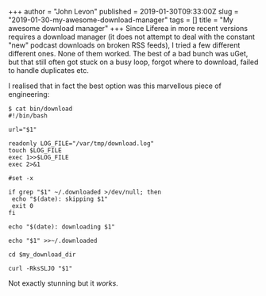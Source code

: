 +++
author = "John Levon"
published = 2019-01-30T09:33:00Z
slug = "2019-01-30-my-awesome-download-manager"
tags = []
title = "My awesome download manager"
+++
Since Liferea in more recent versions requires a download manager (it
does not attempt to deal with the constant "new" podcast downloads on
broken RSS feeds), I tried a few different different ones. None of them
worked. The best of a bad bunch was uGet, but that still often got stuck
on a busy loop, forgot where to download, failed to handle duplicates
etc.

I realised that in fact the best option was this marvellous piece of
engineering:

    $ cat bin/download 
    #!/bin/bash

    url="$1"

    readonly LOG_FILE="/var/tmp/download.log"
    touch $LOG_FILE
    exec 1>>$LOG_FILE
    exec 2>&1

    #set -x

    if grep "$1" ~/.downloaded >/dev/null; then
     echo "$(date): skipping $1"
     exit 0
    fi

    echo "$(date): downloading $1"

    echo "$1" >>~/.downloaded

    cd $my_download_dir

    curl -RksSLJO "$1" 

Not exactly stunning but it *works*.
